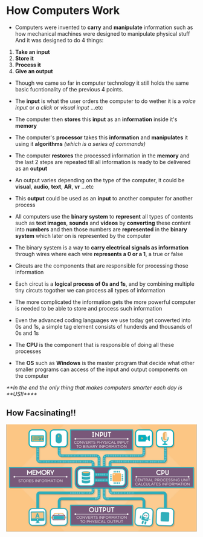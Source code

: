 # How Computers Work


* Computers were invented to **carry** and **manipulate** information such as how mechanical machines were designed to manipulate physical stuff
And it was designed to do 4 things:

1. **Take an input**
2. **Store it**
3. **Process it**
4. **Give an output**

* Though we came so far in computer technology it still holds the same basic fucntionality of the previous 4 points.

* The **input** is what the user orders the computer to do wether it is a *voice input* or *a click* or *visual input* ...etc

* The computer then **stores** this **input** as an **information** inside it's **memory**

* The computer's **processor** takes this **information** and **manipulates** it using it **algorithms** _(which is a series of commands)_

* The computer **restores** the processed information in the **memory** and the last 2 steps are repeated till all information is ready to be delivered as an **output**

* An output varies depending on the type of the computer, it could be **visual**, **audio**, **text**, **AR**, **vr** ...etc

* This **output** could be used as an **input** to another computer for another process

* All computers use the **binary system** to **represent** all types of contents such as **text images**, **sounds** and **videos** by **converting** these content into **numbers** and then those numbers are **represented** in the **binary system** which later on is represented by the computer

* The binary system is a way to **carry electrical signals as information** through wires where each wire **represents a 0 or a 1**, a true or false

* Circuts are the components that are responsible for processing those information

* Each circut is a **logical process of 0s and 1s**, and by combining multiple tiny circuts togother we can process all types of information

* The more complicated the information gets the more powerful computer is needed to be able to store and process such information

* Even the advanced coding languages we use today get converted into 0s and 1s, a simple tag element consists of hunderds and thousands of 0s and 1s

* The **CPU** is the component that is responsible of doing all these processes

* The **OS** such as **Windows** is the master program that decide what other smaller programs can access of the input and output components on the computer

_**In the end the only thing that makes computers smarter each day is **US!!****_

## How Facsinating!!

![IMG](CPU.PNG)

